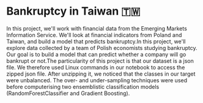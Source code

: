 # Bankruptcy in Taiwan 🇹🇼
In this project, we'll work with financial data from the Emerging Markets Information Service. We'll look at financial indicators from Poland and Taiwan, and build a model that predicts bankruptcy.In this project, we'll explore data collected by a team of Polish economists studying bankruptcy. Our goal is to build a model that can predict whether a company will go bankrupt or not.The particularity of this project is that our dataset is a json file. We therefore used Linux commands in our notebook to access the zipped json file. After unzipping it, we noticed that the classes in our target were unbalanced. The over- and under-sampling techniques were used before computerising two ensemblistic classification models (RandomForestClassifier and Gradient Boosting).
